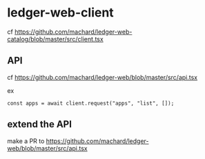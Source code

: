# ledger-web-client

cf https://github.com/machard/ledger-web-catalog/blob/master/src/client.tsx

## API

cf https://github.com/machard/ledger-web/blob/master/src/api.tsx

ex
```
const apps = await client.request("apps", "list", []);
```

## extend the API

make a PR to https://github.com/machard/ledger-web/blob/master/src/api.tsx